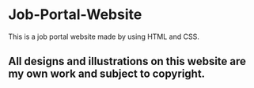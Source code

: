 # Job-Portal-Website

This is a job portal website made by using HTML and CSS.

## All designs and illustrations on this website are my own work and subject to copyright.
